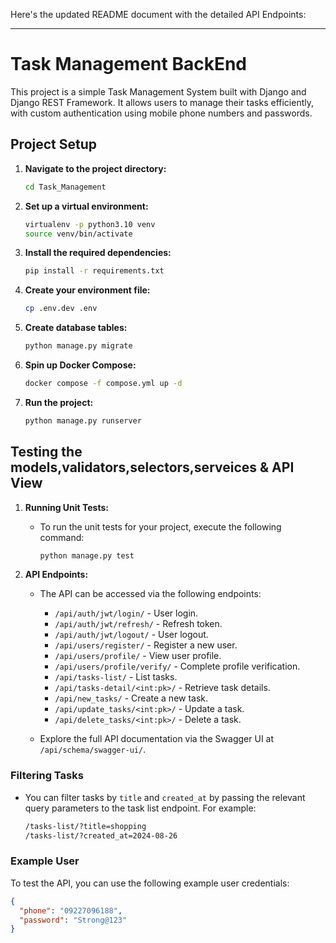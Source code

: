 Here's the updated README document with the detailed API Endpoints:

---

# Task Management BackEnd

This project is a simple Task Management System built with Django and Django REST Framework. It allows users to manage their tasks efficiently, with custom authentication using mobile phone numbers and passwords.


## Project Setup

1. **Navigate to the project directory:**
   ```bash
   cd Task_Management
   ```

2. **Set up a virtual environment:**
   ```bash
   virtualenv -p python3.10 venv
   source venv/bin/activate
   ```

3. **Install the required dependencies:**
   ```bash
   pip install -r requirements.txt
   ```

4. **Create your environment file:**
   ```bash
   cp .env.dev .env
   ```

5. **Create database tables:**
   ```bash
   python manage.py migrate
   ```

6. **Spin up Docker Compose:**
   ```bash
   docker compose -f compose.yml up -d
   ```

7. **Run the project:**
   ```bash
   python manage.py runserver
   ```

## Testing the models,validators,selectors,serveices & API View

1. **Running Unit Tests:**
   - To run the unit tests for your project, execute the following command:
     ```bash
     python manage.py test
     ```

2. **API Endpoints:**
   - The API can be accessed via the following endpoints:
     - `/api/auth/jwt/login/` - User login.
     - `/api/auth/jwt/refresh/` - Refresh token.
     - `/api/auth/jwt/logout/` - User logout.
     - `/api/users/register/` - Register a new user.
     - `/api/users/profile/` - View user profile.
     - `/api/users/profile/verify/` - Complete profile verification.
     - `/api/tasks-list/` - List tasks.
     - `/api/tasks-detail/<int:pk>/` - Retrieve task details.
     - `/api/new_tasks/` - Create a new task.
     - `/api/update_tasks/<int:pk>/` - Update a task.
     - `/api/delete_tasks/<int:pk>/` - Delete a task.

   - Explore the full API documentation via the Swagger UI at `/api/schema/swagger-ui/`.

### Filtering Tasks

- You can filter tasks by `title` and `created_at` by passing the relevant query parameters to the task list endpoint. For example:
  ```bash
  /tasks-list/?title=shopping
  /tasks-list/?created_at=2024-08-26
  ```

### Example User

To test the API, you can use the following example user credentials:

```json
{
  "phone": "09227096188",
  "password": "Strong@123"
}
```




